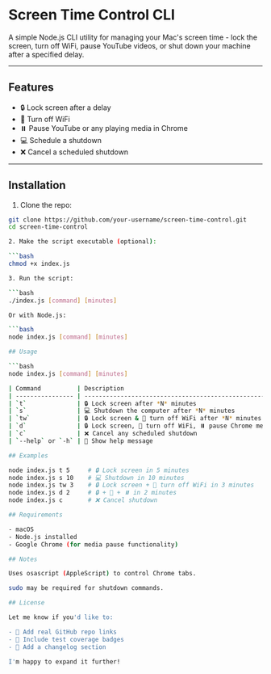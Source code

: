 # Screen Time Control CLI

A simple Node.js CLI utility for managing your Mac's screen time - lock the screen, turn off WiFi, pause YouTube videos, or shut down your machine after a specified delay.

---

## Features

- 🔒 Lock screen after a delay  
- 📴 Turn off WiFi  
- ⏸️ Pause YouTube or any playing media in Chrome  
- 💻 Schedule a shutdown  
- ❌ Cancel a scheduled shutdown  

---

## Installation

1. Clone the repo:

```bash
git clone https://github.com/your-username/screen-time-control.git
cd screen-time-control

2. Make the script executable (optional):

```bash
chmod +x index.js

3. Run the script:

```bash
./index.js [command] [minutes]

Or with Node.js:

```bash
node index.js [command] [minutes]

## Usage

```bash
node index.js [command] [minutes]

| Command          | Description                                                            
| ---------------- | ---------------------------------------------------------------------- 
| `t`              | 🔒 Lock screen after *N* minutes                                       
| `s`              | 💻 Shutdown the computer after *N* minutes                             
| `tw`             | 🔒 Lock screen & 📴 turn off WiFi after *N* minutes                    
| `d`              | 🔒 Lock screen, 📴 turn off WiFi, ⏸️ pause Chrome media after *N* mins 
| `c`              | ❌ Cancel any scheduled shutdown                                        
| `--help` or `-h` | 📘 Show help message                                                   

## Examples

node index.js t 5     # 🔒 Lock screen in 5 minutes
node index.js s 10    # 💻 Shutdown in 10 minutes
node index.js tw 3    # 🔒 Lock screen + 📴 turn off WiFi in 3 minutes
node index.js d 2     # 🔒 + 📴 + ⏸️ in 2 minutes
node index.js c       # ❌ Cancel shutdown

## Requirements

- macOS
- Node.js installed
- Google Chrome (for media pause functionality)

## Notes

Uses osascript (AppleScript) to control Chrome tabs.

sudo may be required for shutdown commands.

## License

Let me know if you'd like to:

- 🎯 Add real GitHub repo links
- 🧪 Include test coverage badges
- 📝 Add a changelog section

I'm happy to expand it further!
